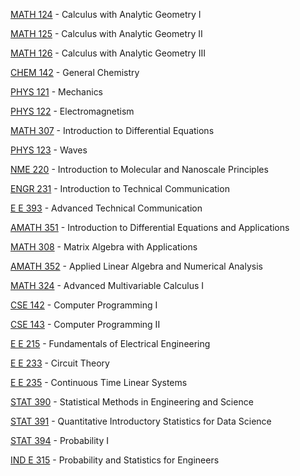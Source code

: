 [MATH 124](<https://myplan.uw.edu/course/#/courses/MATH 124>) - Calculus with Analytic Geometry I

[MATH 125](<https://myplan.uw.edu/course/#/courses/MATH 125>) - Calculus with Analytic Geometry II

[MATH 126](<https://myplan.uw.edu/course/#/courses/MATH 126>) - Calculus with Analytic Geometry III

[CHEM 142](<https://myplan.uw.edu/course/#/courses/CHEM 142>) - General Chemistry

[PHYS 121](<https://myplan.uw.edu/course/#/courses/PHYS 121>) - Mechanics

[PHYS 122](<https://myplan.uw.edu/course/#/courses/PHYS 122>) - Electromagnetism

[MATH 307](<https://myplan.uw.edu/course/#/courses/MATH 307>) - Introduction to Differential Equations

[PHYS 123](<https://myplan.uw.edu/course/#/courses/PHYS 123>) - Waves

[NME 220](<https://myplan.uw.edu/course/#/courses/NME 220>) - Introduction to Molecular and Nanoscale Principles

[ENGR 231](<https://myplan.uw.edu/course/#/courses/ENGR 231>) - Introduction to Technical Communication

[E E 393](<https://myplan.uw.edu/course/#/courses/E E 393>) - Advanced Technical Communication

[AMATH 351](<https://myplan.uw.edu/course/#/courses/AMATH 351>) - Introduction to Differential Equations and Applications

[MATH 308](<https://myplan.uw.edu/course/#/courses/MATH 308>) - Matrix Algebra with Applications

[AMATH 352](<https://myplan.uw.edu/course/#/courses/AMATH 352>) - Applied Linear Algebra and Numerical Analysis

[MATH 324](<https://myplan.uw.edu/course/#/courses/MATH 324>) - Advanced Multivariable Calculus I

[CSE 142](<https://myplan.uw.edu/course/#/courses/CSE 142>) - Computer Programming I

[CSE 143](<https://myplan.uw.edu/course/#/courses/CSE 143>) - Computer Programming II

[E E 215](<https://myplan.uw.edu/course/#/courses/E E 215>) - Fundamentals of Electrical Engineering

[E E 233](<https://myplan.uw.edu/course/#/courses/E E 233>) - Circuit Theory

[E E 235](<https://myplan.uw.edu/course/#/courses/E E 235>) - Continuous Time Linear Systems

[STAT 390](<https://myplan.uw.edu/course/#/courses/STAT 390>) - Statistical Methods in Engineering and Science

[STAT 391](<https://myplan.uw.edu/course/#/courses/STAT 391>) - Quantitative Introductory Statistics for Data Science

[STAT 394](<https://myplan.uw.edu/course/#/courses/STAT 394>) - Probability I

[IND E 315](<https://myplan.uw.edu/course/#/courses/IND E 315>) - Probability and Statistics for Engineers

